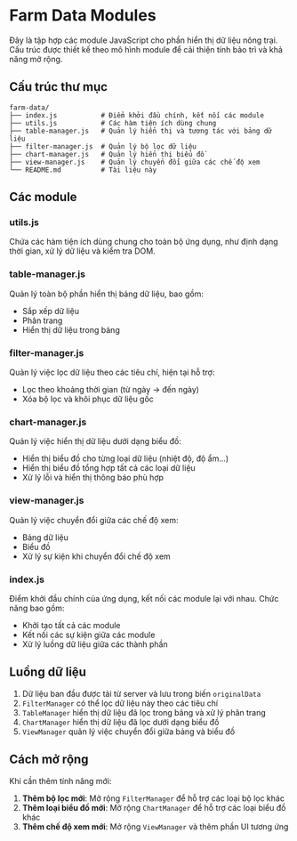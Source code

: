 # Farm Data Modules

Đây là tập hợp các module JavaScript cho phần hiển thị dữ liệu nông trại. Cấu trúc được thiết kế theo mô hình module để cải thiện tính bảo trì và khả năng mở rộng.

## Cấu trúc thư mục

```
farm-data/
├── index.js           # Điểm khởi đầu chính, kết nối các module
├── utils.js           # Các hàm tiện ích dùng chung
├── table-manager.js   # Quản lý hiển thị và tương tác với bảng dữ liệu
├── filter-manager.js  # Quản lý bộ lọc dữ liệu
├── chart-manager.js   # Quản lý hiển thị biểu đồ
├── view-manager.js    # Quản lý chuyển đổi giữa các chế độ xem
└── README.md          # Tài liệu này
```

## Các module

### utils.js
Chứa các hàm tiện ích dùng chung cho toàn bộ ứng dụng, như định dạng thời gian, xử lý dữ liệu và kiểm tra DOM.

### table-manager.js
Quản lý toàn bộ phần hiển thị bảng dữ liệu, bao gồm:
- Sắp xếp dữ liệu
- Phân trang
- Hiển thị dữ liệu trong bảng

### filter-manager.js
Quản lý việc lọc dữ liệu theo các tiêu chí, hiện tại hỗ trợ:
- Lọc theo khoảng thời gian (từ ngày -> đến ngày)
- Xóa bộ lọc và khôi phục dữ liệu gốc

### chart-manager.js
Quản lý việc hiển thị dữ liệu dưới dạng biểu đồ:
- Hiển thị biểu đồ cho từng loại dữ liệu (nhiệt độ, độ ẩm...)
- Hiển thị biểu đồ tổng hợp tất cả các loại dữ liệu
- Xử lý lỗi và hiển thị thông báo phù hợp

### view-manager.js
Quản lý việc chuyển đổi giữa các chế độ xem:
- Bảng dữ liệu
- Biểu đồ
- Xử lý sự kiện khi chuyển đổi chế độ xem

### index.js
Điểm khởi đầu chính của ứng dụng, kết nối các module lại với nhau. Chức năng bao gồm:
- Khởi tạo tất cả các module
- Kết nối các sự kiện giữa các module
- Xử lý luồng dữ liệu giữa các thành phần

## Luồng dữ liệu

1. Dữ liệu ban đầu được tải từ server và lưu trong biến `originalData`
2. `FilterManager` có thể lọc dữ liệu này theo các tiêu chí
3. `TableManager` hiển thị dữ liệu đã lọc trong bảng và xử lý phân trang
4. `ChartManager` hiển thị dữ liệu đã lọc dưới dạng biểu đồ
5. `ViewManager` quản lý việc chuyển đổi giữa bảng và biểu đồ

## Cách mở rộng

Khi cần thêm tính năng mới:
1. **Thêm bộ lọc mới**: Mở rộng `FilterManager` để hỗ trợ các loại bộ lọc khác
2. **Thêm loại biểu đồ mới**: Mở rộng `ChartManager` để hỗ trợ các loại biểu đồ khác
3. **Thêm chế độ xem mới**: Mở rộng `ViewManager` và thêm phần UI tương ứng 
